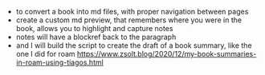 - to convert a book into md files, with proper navigation between pages
- create a custom md preview, that remembers where you were in the book, allows you to highlight and capture notes
- notes will have a blockref back to the paragraph
- and I will build the script to create the draft of a book summary, like the one I did for roam https://www.zsolt.blog/2020/12/my-book-summaries-in-roam-using-tiagos.html

